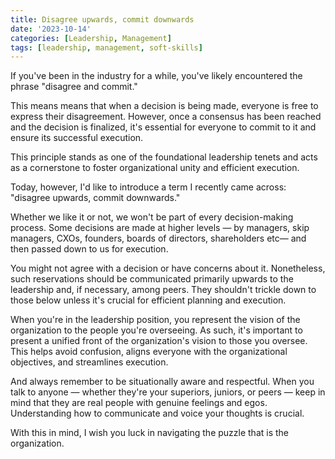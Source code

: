 ```yaml
---
title: Disagree upwards, commit downwards
date: '2023-10-14'
categories: [Leadership, Management]
tags: [leadership, management, soft-skills]
---
```


If you've been in the industry for a while, you've likely encountered the phrase "disagree and commit."

This means means that when a decision is being made, everyone is free to express their disagreement. However, once a consensus has been reached and the decision is finalized, it's essential for everyone to commit to it and ensure its successful execution.

This principle stands as one of the foundational leadership tenets and acts as a cornerstone to foster organizational unity and efficient execution.

Today, however, I'd like to introduce a term I recently came across: "disagree upwards, commit downwards."

Whether we like it or not, we won't be part of every decision-making process. Some decisions are made at higher levels — by managers, skip managers, CXOs, founders, boards of directors, shareholders etc— and then passed down to us for execution.

You might not agree with a decision or have concerns about it. Nonetheless, such reservations should be communicated primarily upwards to the leadership and, if necessary, among peers. They shouldn't trickle down to those below unless it's crucial for efficient planning and execution.

When you're in the leadership position, you represent the vision of the organization to the people you're overseeing. As such, it's important to present a unified front of the organization's vision to those you oversee. This helps avoid confusion, aligns everyone with the organizational objectives, and streamlines execution.

And always remember to be situationally aware and respectful. When you talk to anyone — whether they're your superiors, juniors, or peers — keep in mind that they are real people with genuine feelings and egos. Understanding how to communicate and voice your thoughts is crucial.

With this in mind, I wish you luck in navigating the puzzle that is the organization.
